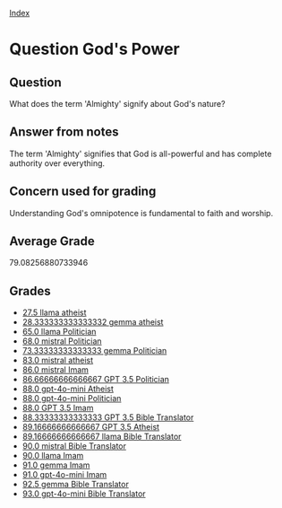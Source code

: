 
[Index](../../index.md)
# Question God's Power
## Question
What does the term 'Almighty' signify about God's nature?

## Answer from notes
The term 'Almighty' signifies that God is all-powerful and has complete authority over everything.

## Concern used for grading
Understanding God's omnipotence is fundamental to faith and worship.

## Average Grade
79.08256880733946

## Grades
 * [27.5 llama atheist](../answers/llama_atheist/God_s_Power.md)
 * [28.333333333333332 gemma atheist](../answers/gemma_atheist/God_s_Power.md)
 * [65.0 llama Politician](../answers/llama_Politician/God_s_Power.md)
 * [68.0 mistral Politician](../answers/mistral_Politician/God_s_Power.md)
 * [73.33333333333333 gemma Politician](../answers/gemma_Politician/God_s_Power.md)
 * [83.0 mistral atheist](../answers/mistral_atheist/God_s_Power.md)
 * [86.0 mistral Imam](../answers/mistral_Imam/God_s_Power.md)
 * [86.66666666666667 GPT 3.5 Politician](../answers/GPT_3.5_Politician/God_s_Power.md)
 * [88.0 gpt-4o-mini Atheist](../answers/gpt-4o-mini_Atheist/God_s_Power.md)
 * [88.0 gpt-4o-mini Politician](../answers/gpt-4o-mini_Politician/God_s_Power.md)
 * [88.0 GPT 3.5 Imam](../answers/GPT_3.5_Imam/God_s_Power.md)
 * [88.33333333333333 GPT 3.5 Bible Translator](../answers/GPT_3.5_Bible_Translator/God_s_Power.md)
 * [89.16666666666667 GPT 3.5 Atheist](../answers/GPT_3.5_Atheist/God_s_Power.md)
 * [89.16666666666667 llama Bible Translator](../answers/llama_Bible_Translator/God_s_Power.md)
 * [90.0 mistral Bible Translator](../answers/mistral_Bible_Translator/God_s_Power.md)
 * [90.0 llama Imam](../answers/llama_Imam/God_s_Power.md)
 * [91.0 gemma Imam](../answers/gemma_Imam/God_s_Power.md)
 * [91.0 gpt-4o-mini Imam](../answers/gpt-4o-mini_Imam/God_s_Power.md)
 * [92.5 gemma Bible Translator](../answers/gemma_Bible_Translator/God_s_Power.md)
 * [93.0 gpt-4o-mini Bible Translator](../answers/gpt-4o-mini_Bible_Translator/God_s_Power.md)
